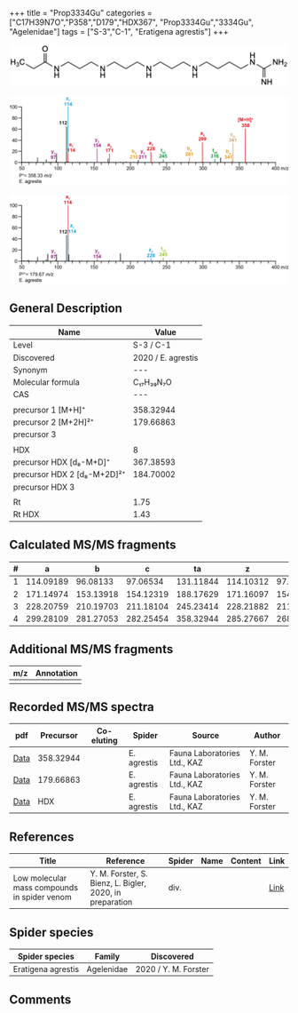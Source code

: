 +++
title = "Prop3334Gu"
categories = ["C17H39N7O","P358","D179","HDX367",
"Prop3334Gu","3334Gu",
"Agelenidae"]
tags = ["S-3","C-1",
"Eratigena agrestis"]
+++

![](/img/Prop3334Gu.png)

![](/img_MSMS/358_Prop3334Gu_Ea.png?classes=border)

![](/img_MSMS/358_Prop3334Gu_Ea_2.png?classes=border)

## General Description

| Name                        | Value              |
|-----------------------------|--------------------|
| Level                       | S-3 / C-1          |
| Discovered                  | 2020 / E. agrestis |
| Synonym                     | ---                |
| Molecular formula           | C₁₇H₃₉N₇O          |
| CAS                         | ---                |
|                             |                    |
| precursor 1 [M+H]⁺          | 358.32944          |
| precursor 2 [M+2H]²⁺        | 179.66863          |
| precursor 3                 |                    |
|                             |                    |
| HDX                         | 8                  |
| precursor HDX   [d₈-M+D]⁺   | 367.38593          |
| precursor HDX 2 [d₈-M+2D]²⁺ | 184.70002          |
| precursor HDX 3             |                    |
|                             |                    |
| Rt                          | 1.75               |
| Rt HDX                      | 1.43                  |

## Calculated MS/MS fragments

| # | a         | b         | c         | ta        | z         | y         | tz        |
|---|-----------|-----------|-----------|-----------|-----------|-----------|-----------|
| 1 | 114.09189 | 96.08133  | 97.06534  | 131.11844 | 114.10312 | 97.07657  | 131.12967 |
| 2 | 171.14974 | 153.13918 | 154.12319 | 188.17629 | 171.16097 | 154.13442 | 188.18752 |
| 3 | 228.20759 | 210.19703 | 211.18104 | 245.23414 | 228.21882 | 211.19227 | 245.24537 |
| 4 | 299.28109 | 281.27053 | 282.25454 | 358.32944 | 285.27667 | 268.25012 | 302.30322 |

## Additional MS/MS fragments

| m/z | Annotation |
|-----|------------|
|     |            |

## Recorded MS/MS spectra

| pdf                                             | Precursor | Co-eluting | Spider      | Source                       | Author        |
|-------------------------------------------------|-----------|------------|-------------|------------------------------|---------------|
| [Data](/pdf/E-agrestis/358_Prop3334Gu_Ea.pdf)   | 358.32944 |            | E. agrestis | Fauna Laboratories Ltd., KAZ | Y. M. Forster |
| [Data](/pdf/E-agrestis/358_Prop3334Gu_Ea_2.pdf) | 179.66863 |            | E. agrestis | Fauna Laboratories Ltd., KAZ | Y. M. Forster |
| [Data](/pdf/E-agrestis/358_Prop3334Gu_Ea_HDX.pdf) | HDX |            | E. agrestis | Fauna Laboratories Ltd., KAZ | Y. M. Forster |

## References

| Title | Reference | Spider | Name | Content | Link |
|-------|-----------|--------|------|---------|------|
| Low molecular mass compounds in spider venom      | Y. M. Forster, S. Bienz, L. Bigler, 2020, in preparation          | div.       |   |   | [Link](unknown) |

## Spider species

| Spider species     | Family     | Discovered           |
|--------------------|------------|----------------------|
| Eratigena agrestis | Agelenidae | 2020 / Y. M. Forster |

## Comments